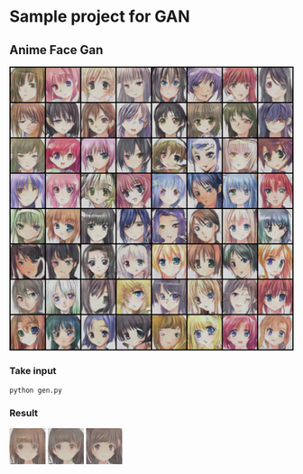 # Sample project for GAN
## Anime Face Gan
![img1](Anime_Face_Gan\result\generated-images-0100.png)

### Take input
```
python gen.py
```
### Result
![img2](Anime_Face_Gan\result\demo.jpg) ![img3](Anime_Face_Gan\result\demo2.jpg) ![img2](Anime_Face_Gan\result\demo3.jpg)

